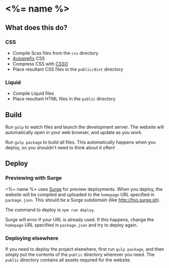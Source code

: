 # <%= name %>

## What does this do?

### CSS
- Compile Scss files from the `css` directory
- [Autoprefix](https://github.com/postcss/autoprefixer) CSS
- Compress CSS with [CSSO](https://github.com/css/csso)
- Place resultant CSS files in the `public/dist` directory

### Liquid
- Compile Liquid files
- Place resultant HTML files in the `public` directory

## Build

Run `gulp` to watch files and launch the development server. The website will automatically open in your web browser, and update as you work.

Run `gulp package` to build all files. This automatically happens when you deploy, so you shouldn't need to think about it often!

## Deploy

### Previewing with Surge

<%= name %> uses [Surge](https://surge.sh) for preview deployments. When you deploy, the website will be compiled and uploaded to the `homepage` URL specified in `package.json`. This should be a Surge subdomain (like http://foo.surge.sh).

The command to deploy is `npm run deploy`.

Surge will error if your URL is already used. If this happens, change the `homepage` URL specified in `package.json` and try to deploy again.

### Deploying elsewhere

If you need to deploy the project elsewhere, first run `gulp package`, and then simply put the contents of the `public` directory wherever you need. The `public` directory contains all assets required for the website.